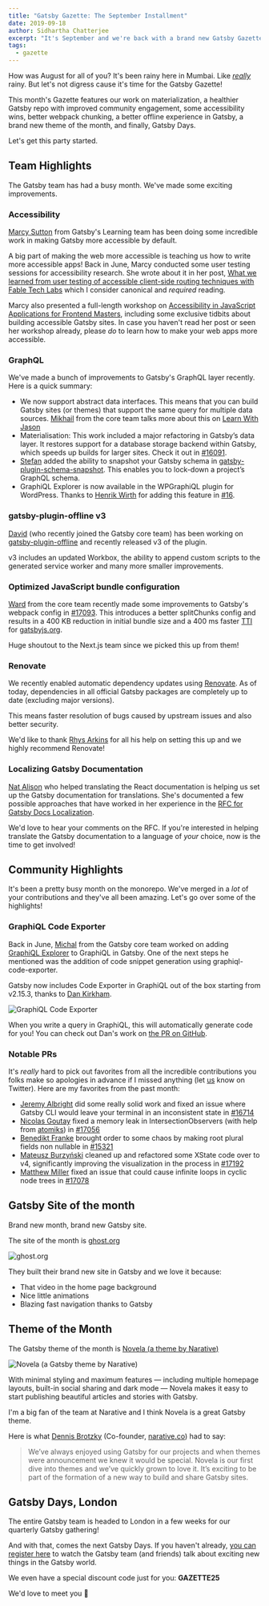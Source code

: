 ```yaml
---
title: "Gatsby Gazette: The September Installment"
date: 2019-09-18
author: Sidhartha Chatterjee
excerpt: "It's September and we're back with a brand new Gatsby Gazette, this time featuring a theme of the month, an RFC to localize documentation and Gatsby Days"
tags:
  - gazette
---
```


How was August for all of you? It's been rainy here in Mumbai. Like [_really_](https://qz.com/india/1703369/photos-of-mumbai-rains-and-floods-amid-indian-monsoons/) rainy. But let's not digress cause it's time for the Gatsby Gazette!

This month's Gazette features our work on materialization, a healthier Gatsby repo with improved community engagement, some accessibility wins, better webpack chunking, a better offline experience in Gatsby, a brand new theme of the month, and finally, Gatsby Days.

Let's get this party started.

## Team Highlights

The Gatsby team has had a busy month. We've made some exciting improvements.

### Accessibility

[Marcy Sutton](https://twitter.com/marcysutton) from Gatsby's Learning team has been doing some incredible work in making Gatsby more accessible by default.

A big part of making the web more accessible is teaching us how to write more accessible apps! Back in June, Marcy conducted some user testing sessions for accessibility research. She wrote about it in her post, [What we learned from user testing of accessible client-side routing techniques with Fable Tech Labs](https://www.gatsbyjs.org/blog/2019-07-11-user-testing-accessible-client-routing/) which I consider canonical and _required_ reading.

Marcy also presented a full-length workshop on [Accessibility in JavaScript Applications for Frontend Masters](https://frontendmasters.com/workshops/javascript-accessibility/), including some exclusive tidbits about building accessible Gatsby sites. In case you haven't read her post or seen her workshop already, please _do_ to learn how to make your web apps more accessible.

### GraphQL

We've made a bunch of improvements to Gatsby's GraphQL layer recently. Here is a quick summary:

- We now support abstract data interfaces. This means that you can build Gatsby sites (or themes) that support the same query for multiple data sources. [Mikhail](https://twitter.com/freiksenet) from the core team talks more about this on [Learn With Jason](https://www.youtube.com/watch?v=ALspNtrOqDk)
- Materialisation: This work included a major refactoring in Gatsby’s data layer. It restores support for a database storage backend within Gatsby, which speeds up builds for larger sites. Check it out in [#16091](https://github.com/gatsbyjs/gatsby/pull/16091).
- [Stefan](https://github.com/stefanprobst) added the ability to snapshot your Gatsby schema in [gatsby-plugin-schema-snapshot](https://www.gatsbyjs.org/packages/gatsby-plugin-schema-snapshot/). This enables you to lock-down a project’s GraphQL schema.
- GraphiQL Explorer is now available in the WPGraphiQL plugin for WordPress. Thanks to [Henrik Wirth](https://github.com/henrikwirth) for adding this feature in [#16](https://github.com/wp-graphql/wp-graphiql/pull/16).

### gatsby-plugin-offline v3

[David](https://twitter.com/davidbailey00) (who recently joined the Gatsby core team) has been working on [gatsby-plugin-offline](https://www.gatsbyjs.org/packages/gatsby-plugin-offline/) and recently released v3 of the plugin.

v3 includes an updated Workbox, the ability to append custom scripts to the generated service worker and many more smaller improvements.

### Optimized JavaScript bundle configuration

[Ward](https://twitter.com/wardpeet) from the core team recently made some improvements to Gatsby's webpack config in [#17093](https://github.com/gatsbyjs/gatsby/pull/17093). This introduces a better splitChunks config and results in a 400 KB reduction in initial bundle size and a 400 ms faster [TTI](https://developers.google.com/web/tools/lighthouse/audits/time-to-interactive) for [gatsbyjs.org](https://gatsbyjs.org).

Huge shoutout to the Next.js team since we picked this up from them!

### Renovate

We recently enabled automatic dependency updates using [Renovate](https://renovatebot.com/). As of today, dependencies in all official Gatsby packages are completely up to date (excluding major versions).

This means faster resolution of bugs caused by upstream issues and also better security.

We'd like to thank [Rhys Arkins](https://twitter.com/rarkins) for all his help on setting this up and we highly recommend Renovate!

### Localizing Gatsby Documentation

[Nat Alison](https://twitter.com/tesseralis) who helped translating the React documentation is helping us set up the Gatsby documentation for translations. She's documented a few possible approaches that have worked in her experience in the [RFC for Gatsby Docs Localization](https://github.com/gatsbyjs/rfcs/pull/42).

We'd love to hear your comments on the RFC. If you're interested in helping translate the Gatsby documentation to a language of _your_ choice, now is the time to get involved!

## Community Highlights

It's been a pretty busy month on the monorepo. We've merged in a _lot_ of your contributions and they've all been amazing. Let's go over some of the highlights!

### GraphiQL Code Exporter

Back in June, [Michal](https://twitter.com/mipiechowiak) from the Gatsby core team worked on adding [GraphiQL Explorer](https://github.com/OneGraph/graphiql-explorer) to GraphiQL in Gatsby. One of the next steps he mentioned was the addition of code snippet generation using graphiql-code-exporter.

Gatsby now includes Code Exporter in GraphiQL out of the box starting from v2.15.3, thanks to [Dan Kirkham](https://twitter.com/herecydev).

![GraphiQL Code Exporter](./2019-09-1308.05.19.gif)

When you write a query in GraphiQL, this will automatically generate code for you! You can check out Dan's work on [the PR on GitHub](https://github.com/gatsbyjs/gatsby/pull/17120).

### Notable PRs

It's _really_ hard to pick out favorites from all the incredible contributions you folks make so apologies in advance if I missed anything (let [us](https://twitter.com/gatsbyjs) know on Twitter). Here are my favorites from the past month:

- [Jeremy Albright](https://github.com/Js-Brecht) did some really solid work and fixed an issue where Gatsby CLI would leave your terminal in an inconsistent state in [#16714](https://github.com/gatsbyjs/gatsby/pull/16714)
- [Nicolas Goutay](https://github.com/phacks) fixed a memory leak in IntersectionObservers (with help from [atomiks](https://github.com/atomiks)) in [#17056](https://github.com/gatsbyjs/gatsby/pull/17056)
- [Benedikt Franke](https://github.com/spawnia) brought order to some chaos by making root plural fields non nullable in [#15321](https://github.com/gatsbyjs/gatsby/pull/15321)
- [Mateusz Burzyński](https://github.com/Andarist) cleaned up and refactored some XState code over to v4, significantly improving the visualization in the process in [#17192](https://github.com/gatsbyjs/gatsby/pull/17192)
- [Matthew Miller](https://github.com/me4502) fixed an issue that could cause infinite loops in cyclic node trees in [#17078](https://github.com/gatsbyjs/gatsby/pull/17078)

## Gatsby Site of the month

Brand new month, brand new Gatsby site.

The site of the month is [ghost.org](https://ghost.org)

![ghost.org](./ghost.org_.png)

They built their brand new site in Gatsby and we love it because:

- That video in the home page background
- Nice little animations
- Blazing fast navigation thanks to Gatsby

## Theme of the Month

The Gatsby theme of the month is [Novela (a theme by Narative)](https://github.com/narative/gatsby-theme-novela)

![Novela (a Gatsby theme by Narative)](./gatsby-theme-novela-hero.jpg)

With minimal styling and maximum features — including multiple homepage layouts, built-in social sharing and dark mode — Novela makes it easy to start publishing beautiful articles and stories with Gatsby.

I'm a big fan of the team at Narative and I think Novela is a great Gatsby theme.

Here is what [Dennis Brotzky](https://twitter.com/_brotzky) (Co-founder, [narative.co](https://www.narative.co/)) had to say:

> We’ve always enjoyed using Gatsby for our projects and when themes were announcement we knew it would be special. Novela is our first dive into themes and we’ve quickly grown to love it. It’s exciting to be part of the formation of a new way to build and share Gatsby sites.

## Gatsby Days, London

The entire Gatsby team is headed to London in a few weeks for our quarterly Gatsby gathering!

And with that, comes the next Gatsby Days. If you haven't already, [you can register here](https://www.gatsbyjs.com/resources/gatsby-days/) to watch the Gatsby team (and friends) talk about exciting new things in the Gatsby world.

We even have a special discount code just for you: **GAZETTE25**

We'd love to meet you 💜
